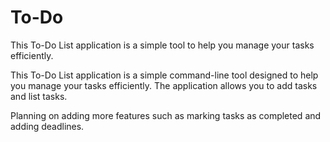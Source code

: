 # To-Do
This To-Do List application is a simple tool to help you manage your tasks efficiently. 

This To-Do List application is a simple command-line tool designed to help you manage your tasks efficiently. 
The application allows you to add tasks and list tasks.

Planning on adding more features such as marking tasks as completed and adding deadlines.
